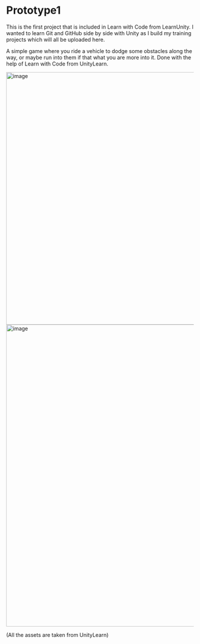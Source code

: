 # Prototype1
This is the first project that is included in Learn with Code from LearnUnity. 
I wanted to learn Git and GitHub side by side with Unity as I build my training projects which will all be uploaded here.

A simple game where you ride a vehicle to dodge some obstacles along the way, or maybe run into them if that what you are more into it. Done with the help of Learn with Code from UnityLearn.

<img width="678" alt="image" src="https://user-images.githubusercontent.com/67723187/216573443-15c7026e-d91b-41e8-9f79-38a3438e3070.png">
<img width="811" alt="image" src="https://user-images.githubusercontent.com/67723187/216573554-db63615a-26eb-43c3-b317-c6713f6652a4.png">

(All the assets are taken from UnityLearn)
